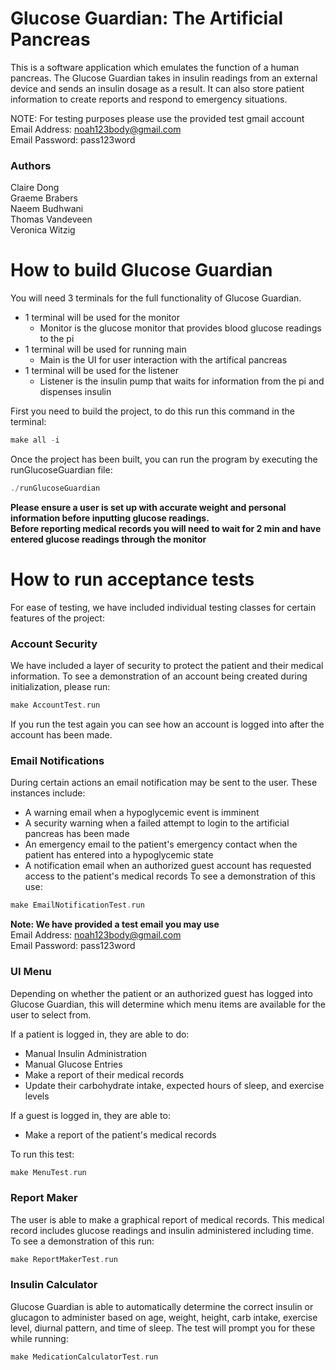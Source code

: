 # Glucose Guardian: The Artificial Pancreas

This is a software application which emulates the function of a human pancreas.
The Glucose Guardian takes in insulin readings from an external device and sends an insulin dosage
as a result. It can also store patient information to create reports and respond to emergency situations.

NOTE: For testing purposes please use the provided test gmail account  
Email Address: noah123body@gmail.com  
Email Password: pass123word

### Authors

Claire Dong  
Graeme Brabers  
Naeem Budhwani  
Thomas Vandeveen  
Veronica Witzig  

# How to build Glucose Guardian

You will need 3 terminals for the full functionality of Glucose Guardian.  
- 1 terminal will be used for the monitor
  - Monitor is the glucose monitor that provides blood glucose readings to the pi
- 1 terminal will be used for running main 
  - Main is the UI for user interaction with the artifical pancreas
- 1 terminal will be used for the listener
  - Listener is the insulin pump that waits for information from the pi and dispenses insulin  

First you need to build the project, to do this run this command in the terminal:

```c++
make all -i  
```

Once the project has been built, you can run the program by executing the runGlucoseGuardian file:  

```c++
./runGlucoseGuardian
```

**Please ensure a user is set up with accurate weight and personal information before inputting glucose readings.**  
**Before reporting medical records you will need to wait for 2 min and have entered glucose readings through the monitor**

# How to run acceptance tests

For ease of testing, we have included individual testing classes for certain features of the project: 

### Account Security
We have included a layer of security to protect the patient and their medical information. To see a
demonstration of an account being created during initialization, please run:

```c++
make AccountTest.run
```

If you run the test again you can see how an account is logged into after the account has been made.

### Email Notifications
During certain actions an email notification may be sent to the user. These instances include:  
- A warning email when a hypoglycemic event is imminent
- A security warning when a failed attempt to login to the artificial pancreas has been made
- An emergency email to the patient's emergency contact when the patient has entered into a hypoglycemic state
- A notification email when an authorized guest account has requested access to the patient's
medical records
To see a demonstration of this use:

```c++
make EmailNotificationTest.run
```

**Note: We have provided a test email you may use**  
Email Address: noah123body@gmail.com  
Email Password: pass123word  

### UI Menu
Depending on whether the patient or an authorized guest has logged into Glucose Guardian, this will
determine which menu items are available for the user to select from.

If a patient is logged in, they are able to do:  
- Manual Insulin Administration
- Manual Glucose Entries
- Make a report of their medical records
- Update their carbohydrate intake, expected hours of sleep, and exercise levels

If a guest is logged in, they are able to:  
- Make a report of the patient's medical records

To run this test:

```c++
make MenuTest.run
```

### Report Maker
The user is able to make a graphical report of medical records. This medical record includes glucose readings and insulin administered including time. To see a demonstration of this run:

```c++
make ReportMakerTest.run
```

### Insulin Calculator
Glucose Guardian is able to automatically determine the correct insulin or glucagon to administer
based on age, weight, height, carb intake, exercise level, diurnal pattern, and time of sleep.
The test will prompt you for these while running:

```c++
make MedicationCalculatorTest.run
```
